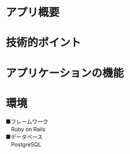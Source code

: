 # アプリ概要

# 技術的ポイント

# アプリケーションの機能

# 環境
■フレームワーク<br>
　Ruby on Rails<br>
■データベース<br>
　PostgreSQL<br>
